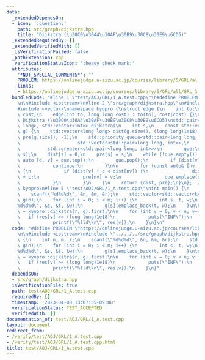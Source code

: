 ```yaml
---
data:
  _extendedDependsOn:
  - icon: ':question:'
    path: src/graph/dijkstra.hpp
    title: "Dijkstra (\u30C0\u30A4\u30AF\u30B9\u30C8\u30E9\u6CD5)"
  _extendedRequiredBy: []
  _extendedVerifiedWith: []
  _isVerificationFailed: false
  _pathExtension: cpp
  _verificationStatusIcon: ':heavy_check_mark:'
  attributes:
    '*NOT_SPECIAL_COMMENTS*': ''
    PROBLEM: https://onlinejudge.u-aizu.ac.jp/courses/library/5/GRL/all/GRL_1_A
    links:
    - https://onlinejudge.u-aizu.ac.jp/courses/library/5/GRL/all/GRL_1_A
  bundledCode: "#line 1 \"test/AOJ/GRL/1_A.test.cpp\"\n#define PROBLEM \"https://onlinejudge.u-aizu.ac.jp/courses/library/5/GRL/all/GRL_1_A\"\
    \n\n#include <iostream>\n#line 2 \"src/graph/dijkstra.hpp\"\n#include <queue>\n\
    #include <vector>\nnamespace kyopro {\nstruct edge {\n    int to;\n    long long\
    \ cost;\n    edge(int to, long long cost) : to(to), cost(cost) {}\n};\n/// @brief\
    \ Dijkstra (\u30C0\u30A4\u30AF\u30B9\u30C8\u30E9\u6CD5)\nstd::pair<std::vector<long\
    \ long>, std::vector<int>> dijkstra(\n    int s,\n    const std::vector<std::vector<edge>>&\
    \ g) {\n    std::vector<long long> dist(g.size(), (long long)1e18);\n    std::vector<int>\
    \ pre(g.size(), -1);\n    std::priority_queue<std::pair<long long, int>,\n   \
    \                     std::vector<std::pair<long long, int>>,\n              \
    \          std::greater<std::pair<long long, int>>>\n        que;\n    que.emplace(0,\
    \ s);\n    dist[s] = 0;\n    pre[s] = s;\n    while (!que.empty()) {\n       \
    \ auto [d, v] = que.top();\n        que.pop();\n        if (dist[v] != d) {\n\
    \            continue;\n        }\n\n        for (const auto& [nv, c] : g[v])\
    \ {\n            if (dist[v] + c < dist[nv]) {\n                dist[nv] = dist[v]\
    \ + c;\n                pre[nv] = v;\n                que.emplace(dist[nv], nv);\n\
    \            }\n        }\n    }\n    return {dist, pre};\n}\n};  // namespace\
    \ kyopro\n#line 5 \"test/AOJ/GRL/1_A.test.cpp\"\nint main() {\n    int n, m, r;\n\
    \    scanf(\"%d%d%d\", &n, &m, &r);\n    std::vector<std::vector<kyopro::edge>>\
    \ g(n);\n    for (int i = 0; i < m; i++) {\n        int s, t, w;\n        scanf(\"\
    %d%d%d\", &s, &t, &w);\n        g[s].emplace_back(t, w);\n    }\n\n    auto res\
    \ = kyopro::dijkstra(r, g).first;\n\n    for (int v = 0; v < n; v++) {\n     \
    \   if (res[v] >= (long long)1e18)\n            puts(\"INF\");\n        else\n\
    \            printf(\"%lld\\n\", res[v]);\n    }\n}\n"
  code: "#define PROBLEM \"https://onlinejudge.u-aizu.ac.jp/courses/library/5/GRL/all/GRL_1_A\"\
    \n\n#include <iostream>\n#include \"../../../src/graph/dijkstra.hpp\"\nint main()\
    \ {\n    int n, m, r;\n    scanf(\"%d%d%d\", &n, &m, &r);\n    std::vector<std::vector<kyopro::edge>>\
    \ g(n);\n    for (int i = 0; i < m; i++) {\n        int s, t, w;\n        scanf(\"\
    %d%d%d\", &s, &t, &w);\n        g[s].emplace_back(t, w);\n    }\n\n    auto res\
    \ = kyopro::dijkstra(r, g).first;\n\n    for (int v = 0; v < n; v++) {\n     \
    \   if (res[v] >= (long long)1e18)\n            puts(\"INF\");\n        else\n\
    \            printf(\"%lld\\n\", res[v]);\n    }\n}"
  dependsOn:
  - src/graph/dijkstra.hpp
  isVerificationFile: true
  path: test/AOJ/GRL/1_A.test.cpp
  requiredBy: []
  timestamp: '2023-04-08 13:07:55+09:00'
  verificationStatus: TEST_ACCEPTED
  verifiedWith: []
documentation_of: test/AOJ/GRL/1_A.test.cpp
layout: document
redirect_from:
- /verify/test/AOJ/GRL/1_A.test.cpp
- /verify/test/AOJ/GRL/1_A.test.cpp.html
title: test/AOJ/GRL/1_A.test.cpp
---
```

